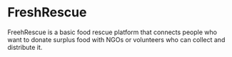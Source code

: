 # FreshRescue

FreehRescue is a basic food rescue platform that connects people who want to donate surplus food with NGOs or volunteers who can collect and distribute it.

